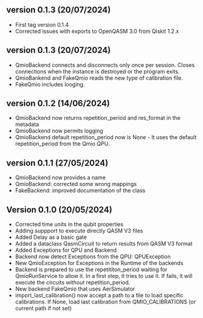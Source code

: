 ## version 0.1.3 (20/07/2024)
* First tag version 0.1.4
* Corrected issues with exports to OpenQASM 3.0 from Qiskit 1.2.x
 
## version 0.1.3 (20/07/2024)
* QmioBackend connects and disconnects only once per session. Closes connections when the instance is destroyed or the program exits.
* QmioBankend and FakeQmio reads the new type of calibration file. 
* FakeQmio includes looging.

## version 0.1.2 (14/06/2024)
* QmioBackend now returns repetition_period and res_format in the metadata
* QmioBackend now permits logging
* QmioBackend default repetition_period now is None - It uses the default repetition_period from the Qmio QPU.


## version 0.1.1 (27/05/2024)
* QmioBackend now provides a name
* QmioBackend: corrected some wrong mappings
* FakeBackend: improved documentation of the class


## Version 0.1.0 (20/05/2024)
* Corrected time units in the qubit properties
* Adding suppport to execute directly QASM V3 files
* Added Delay as a basic gate
* Added a dataclass QasmCircuit to return results from QASM V3 format
* Added Exceptions for QPU and Backend
* Backend now detect Exceptions from the QPU: QPUException
* New QmioException for Exceptions in the Runtime of the backends
* Backend is prepared to use the repetititon_period waiting for QmioRunService to allow it. In a first step, it tries to use it. If fails, it will execute the circuits without repetition_period.
* New backend FakeQmio that uses AerSimulator
* import_last_calibration() now accept a path to a file to load specific calibrations. If None, load last calibration from QMIO_CALIBRATIONS (or current path if not set)

